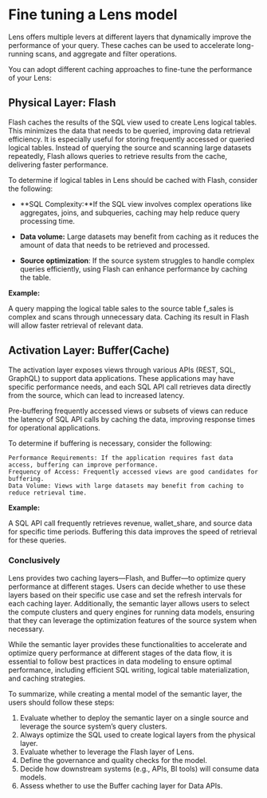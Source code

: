 # Fine tuning a Lens model


Lens offers multiple levers at different layers that dynamically improve the performance of your query. These caches can be used to accelerate long-running scans, and aggregate and filter operations.

You can adopt different caching approaches to fine-tune the performance of your Lens:

## Physical Layer: Flash

Flash caches the results of the SQL view used to create Lens logical tables. This minimizes the data that needs to be queried, improving data retrieval efficiency. It is especially useful for storing frequently accessed or queried logical tables. Instead of querying the source and scanning large datasets repeatedly, Flash allows queries to retrieve results from the cache, delivering faster performance.

To determine if logical tables in Lens should be cached with Flash, consider the following:

- **SQL Complexity:**If the SQL view involves complex operations like aggregates, joins, and subqueries, caching may help reduce query processing time.

- **Data volume:** Large datasets may benefit from caching as it reduces the amount of data that needs to be retrieved and processed.

- **Source optimization**: If the source system struggles to handle complex queries efficiently, using Flash can enhance performance by caching the table.

**Example:**

A query mapping the logical table sales to the source table f_sales is complex and scans through unnecessary data. Caching its result in Flash will allow faster retrieval of relevant data.


## Activation Layer: Buffer(Cache)

The activation layer exposes views through various APIs (REST, SQL, GraphQL) to support data applications. These applications may have specific performance needs, and each SQL API call retrieves data directly from the source, which can lead to increased latency.

Pre-buffering frequently accessed views or subsets of views can reduce the latency of SQL API calls by caching the data, improving response times for operational applications.

To determine if buffering is necessary, consider the following:

    Performance Requirements: If the application requires fast data access, buffering can improve performance.
    Frequency of Access: Frequently accessed views are good candidates for buffering.
    Data Volume: Views with large datasets may benefit from caching to reduce retrieval time.

**Example:**

A SQL API call frequently retrieves revenue, wallet_share, and source data for specific time periods. Buffering this data improves the speed of retrieval for these queries.

### Conclusively

Lens provides two caching layers—Flash, and Buffer—to optimize query performance at different stages. Users can decide whether to use these layers based on their specific use case and set the refresh intervals for each caching layer. Additionally, the semantic layer allows users to select the compute clusters and query engines for running data models, ensuring that they can leverage the optimization features of the source system when necessary.

While the semantic layer provides these functionalities to accelerate and optimize query performance at different stages of the data flow, it is essential to follow best practices in data modeling to ensure optimal performance, including efficient SQL writing, logical table materialization, and caching strategies.

To summarize, while creating a mental model of the semantic layer, the users should follow these steps:

1. Evaluate whether to deploy the semantic layer on a single source and leverage the source system’s query clusters.
2. Always optimize the SQL used to create logical layers from the physical layer.
3. Evaluate whether to leverage the Flash layer of Lens.
4. Define the governance and quality checks for the model.
5. Decide how downstream systems (e.g., APIs, BI tools) will consume data models.
6. Assess whether to use the Buffer caching layer for Data APIs.